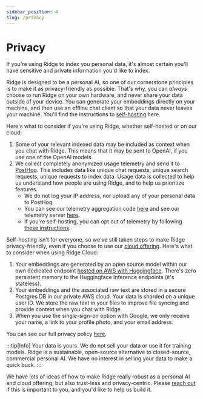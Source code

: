 ```yaml
---
sidebar_position: 4
slug: /privacy
---
```


# Privacy

If you're using Ridge to index you personal data, it's almost certain you'll have sensitive and private information you'd like to index.

Ridge is designed to be a personal AI, so one of our cornerstone principles is to make it as privacy-friendly as possible. That's why, you can *always* choose to run Ridge on your own hardware, and never share your data outside of your device. You can generate your embeddings directly on your machine, and then use an offline chat client so that your data never leaves your machine. You'll find the instructions to [self-hosting](./setup.mdx) here.

Here's what to consider if you're using Ridge, whether self-hosted or on our cloud:
1. Some of your relevant indexed data may be included as context when you chat with Ridge. This means that it may be sent to OpenAI, if you use one of the OpenAI models.
1. We collect completely anonymized usage telemetry and send it to [PostHog](https://posthog.com/). This includes data like unique chat requests, unique search requests, unique requests to index data. Usage data is collected to help us understand how people are using Ridge, and to help us prioritize features.
    - We do not log your IP address, nor upload any of your personal data to PostHog.
    - You can see our telemetry aggregation code [here](https://github.com/ridge-ai/ridge/blob/master/src/ridge/routers/helpers.py#L71) and see our telemetry server [here](https://github.com/ridge-ai/ridge/blob/master/src/telemetry/telemetry.py).
    - If you're self-hosting, you can opt out of telemetry by following [these instructions](/miscellaneous/telemetry).


Self-hosting isn't for everyone, so we've still taken steps to make Ridge privacy-friendly, even if you choose to use our [cloud offering](https://app.ridge.dev/login). Here's what to consider when using Ridge Cloud:
1. Your embeddings are generated by an open source model within our own dedicated endpoint [hosted on AWS with Huggingface](https://huggingface.co/inference-endpoints/dedicated). There's zero persistent memory to the Huggingface Inference endpoints (it's stateless).
1. Your embeddings and the associated raw text are stored in a secure Postgres DB in our private AWS cloud. Your data is sharded on a unique user ID. We store the raw text in your files to improve file syncing and provide context when you chat with Ridge.
1. When you use the single-sign-on option with Google, we only receive your name, a link to your profile photo, and your email address.

You can see our full privacy policy [here](https://ridge.dev/privacy-policy).


:::tip[Info]
Your data is yours. We do not sell your data or use it for training models. Ridge is a sustainable, open-source alternative to closed-source, commercial personal AI. We have no interest in selling your data to make a quick buck.
:::


We have lots of ideas of how to make Ridge really robust as a personal AI and cloud offering, but also trust-less and privacy-centric. Please [reach out](mailto:team@ridge.dev) if this is important to you, and you'd like to help us build it.
